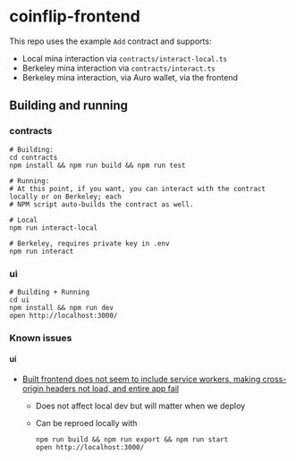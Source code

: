 # coinflip-frontend

This repo uses the example `Add` contract and supports:

- Local mina interaction via `contracts/interact-local.ts`
- Berkeley mina interaction via `contracts/interact.ts`
- Berkeley mina interaction, via Auro wallet, via the frontend

## Building and running

### contracts

```
# Building:
cd contracts
npm install && npm run build && npm run test

# Running:
# At this point, if you want, you can interact with the contract locally or on Berkeley; each
# NPM script auto-builds the contract as well.

# Local
npm run interact-local

# Berkeley, requires private key in .env
npm run interact
```

### ui

```
# Building + Running
cd ui
npm install && npm run dev
open http://localhost:3000/
```

### Known issues

#### ui

- [Built frontend does not seem to include service workers, making cross-origin headers not load, and entire app fail](https://discord.com/channels/484437221055922177/1046962321249017907/1047237453704089621)

  - Does not affect local dev but will matter when we deploy
  - Can be reproed locally with

    ```
    npm run build && npm run export && npm run start
    open http://localhost:3000/
    ```
